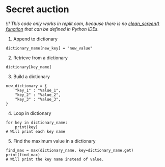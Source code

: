 # Secret auction
_!!! This code only works in replit.com, because there is no [clean_screen() function](https://www.py4u.net/discuss/236233) that can be defined in Python IDEs._

1. Append to dictionary
```
dictionary_name[new_key] = "new_value"
```
2. Retrieve from a dictionary
```
dictionary[key_name]
```
3. Build a dictionary
```
new_dictionary = {
    "key_1" : "Value_1",
    "key_2" : "Value_2",
    "key_3" : "Value_3",
}
```
4. Loop in dictionary
```
for key in dictionary_name:
    print(key)
# Will print each key name
```

5. Find the maximum value in a dictionary
```
find_max = max(dictionary_name, key=dictionary_name.get)
print(find_max)
# Will print the key name instead of value.
```